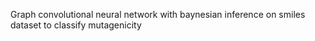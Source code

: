 Graph convolutional neural network with baynesian inference on smiles dataset to classify mutagenicity


